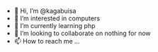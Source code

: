 - 👋 Hi, I’m @kagabuisa
- 👀 I’m interested in computers
- 🌱 I’m currently learning php
- 💞️ I’m looking to collaborate on nothing for now
- 📫 How to reach me ...

<!---
kagabuisa/kagabuisa is a ✨ special ✨ repository because its `README.md` (this file) appears on your GitHub profile.
You can click the Preview link to take a look at your changes.
--->
